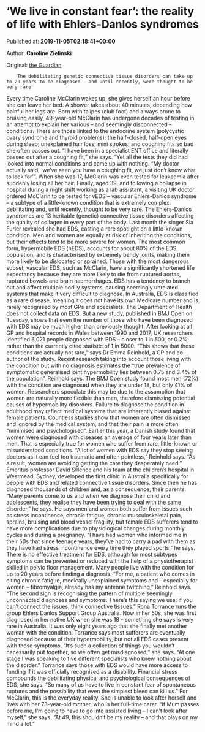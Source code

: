 
# ‘We live in constant fear’: the reality of life with Ehlers-Danlos syndromes

Published at: **2019-11-05T02:18:41+00:00**

Author: **Caroline Zielinski**

Original: [the Guardian](https://www.theguardian.com/society/2019/nov/05/we-live-in-constant-fear-the-reality-of-life-with-ehlers-danlos-syndromes)


        The debilitating genetic connective tissue disorders can take up to 20 years to be diagnosed – and until recently, were thought to be very rare
      
Every time Caroline McClarin wakes up, she gives herself an hour before she can leave her bed.
A shower takes about 40 minutes, depending how painful her legs are.
Born with talipes (club foot) and always prone to bruising easily, 49-year-old McClarin has undergone decades of testing in an attempt to explain her various – and seemingly disconnected – conditions.
There are those linked to the endocrine system (polycystic ovary syndrome and thyroid problems); the half-closed, half-open eyes during sleep; unexplained hair loss; mini strokes; and coughing fits so bad she often passes out.
“I have been in a specialist ENT office and literally passed out after a coughing fit,” she says.
“Yet all the tests they did had looked into normal conditions and came up with nothing.
“My doctor actually said, ‘we’ve seen you have a coughing fit, we just don’t know what to look for’”.
When she was 17, McClarin was even tested for leukaemia after suddenly losing all her hair.
Finally, aged 39, and following a collapse in hospital during a night shift working as a lab assistant, a visiting UK doctor ordered McClarin to be tested for vEDS – vascular Ehlers-Danlos syndrome – a subtype of a little-known condition that is extremely complex, debilitating and, until recently, thought to be very rare.
The Ehlers-Danlos syndromes are 13 heritable (genetic) connective tissue disorders affecting the quality of collagen in every part of the body. Last month the singer Sia Furler revealed she had EDS, casting a rare spotlight on a little-known condition.
Men and women are equally at risk of inheriting the conditions, but their effects tend to be more severe for women.
The most common form, hypermobile EDS (hEDS), accounts for about 80% of the EDS population, and is characterised by extremely bendy joints, making them more likely to be dislocated or sprained.
Those with the most dangerous subset, vascular EDS, such as McClarin, have a significantly shortened life expectancy because they are more likely to die from ruptured aortas, ruptured bowels and brain haemorrhages.
EDS has a tendency to branch out and affect multiple bodily systems, causing seemingly unrelated systems that make it very difficult to diagnose.
In Australia, EDS is classified as a rare disease, meaning it does not have its own Medicare number and is rarely recognised by most GPs and specialists. The Department of Health does not collect data on EDS.
But a new study, published in BMJ Open on Tuesday, shows that even the number of those who have been diagnosed with EDS may be much higher than previously thought.
After looking at all GP and hospital records in Wales between 1990 and 2017, UK researchers identified 6,021 people diagnosed with EDS – closer to 1 in 500, or 0.2%, rather than the currently cited statistic of 1 in 5000.
“This shows that these conditions are actually not rare,” says Dr Emma Reinhold, a GP and co-author of the study.
Recent research taking into account those living with the condition but with no diagnosis estimates the “true prevalence of symptomatic generalised joint hypermobility lies between 0.75 and 3.4% of the population”, Reinhold says.
The BMJ Open study found most men (72%) with the condition are diagnosed when they are under 18, but only 41% of women.
Researchers speculate this may be due to the assumption that women are naturally more flexible than men, therefore dismissing potential causes of hypermobility disorders.
Failure to diagnose the condition in adulthood may reflect medical systems that are inherently biased against female patients.
Countless studies show that women are often dismissed and ignored by the medical system, and that their pain is more often “minimised and psychologised”. Earlier this year, a Danish study found that women were diagnosed with diseases an average of four years later than men.
That is especially true for women who suffer from rare, little-known or misunderstood conditions.
“A lot of women with EDS say they stop seeing doctors as it can feel too traumatic and often pointless,” Reinhold says. “As a result, women are avoiding getting the care they desperately need.”
Emeritus professor David Sillence and his team at the children’s hospital in Westmead, Sydney, developed the first clinic in Australia specifically for people with EDS and related connective tissue disorders. Since then he has diagnosed thousands of children and, as a consequence, their parents.
“Many parents come to us and when we diagnose their child and adolescents, they realise they have been trying to deal with the same disorder,” he says.
He says men and women both suffer from issues such as stress incontinence, chronic fatigue, chronic musculoskeletal pain, sprains, bruising and blood vessel fragility, but female EDS sufferers tend to have more complications due to physiological changes during monthly cycles and during a pregnancy.
“I have had women who informed me in their 50s that since teenage years, they’ve had to carry a pad with them as they have had stress incontinence every time they played sports,” he says.
There is no effective treatment for EDS, although for most subtypes symptoms can be prevented or reduced with the help of a physiotherapist skilled in pelvic floor management.
Many people live with the condition for up to 20 years before finding a diagnosis.
“For me, a patient who comes in citing chronic fatigue, medically unexplained symptoms and – especially for women – fibromyalgia, already has my antenne twitching,” Reinhold says.
“The second sign is recognising the pattern of multiple seemingly unconnected diagnoses and symptoms. There’s this saying we use: if you can’t connect the issues, think connective tissues.”
Rona Torrance runs the group Ehlers Danlos Support Group Australia. Now in her 50s, she was first diagnosed in her native UK when she was 18 – something she says is very rare in Australia.
It was only eight years ago that she finally met another woman with the condition.
Torrance says most sufferers are eventually diagnosed because of their hypermobility, but not all EDS cases present with those symptoms.
“It’s such a collection of things you wouldn’t necessarily put together, so we often get misdiagnosed,” she says. “At one stage I was speaking to five different specialists who knew nothing about the disorder.”
Torrance says those with EDS would have more access to funding if it was officially recognised as a disability. Financial stress compounds the debilitating physical and psychological consequences of EDS, she says.
“So many of us have to live in constant fear of spontaneous ruptures and the possibility that even the simplest bleed can kill us.”
For McClarin, this is the everyday reality. She is unable to look after herself and lives with her 73-year-old mother, who is her full-time carer.
“If Mum passes before me, I’m going to have to go into assisted living – I can’t look after myself,” she says.
“At 49, this shouldn’t be my reality – and that plays on my mind a lot.”
